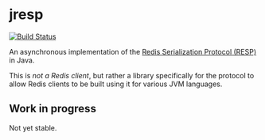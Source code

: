 # jresp

[![Build Status](https://travis-ci.org/benashford/jresp.svg?branch=master)](https://travis-ci.org/benashford/jresp)

An asynchronous implementation of the [Redis Serialization Protocol (RESP)](http://redis.io/topics/protocol) in Java.

This is *not a Redis client*, but rather a library specifically for the protocol to allow Redis clients to be built using it for various JVM languages.

## Work in progress

Not yet stable.